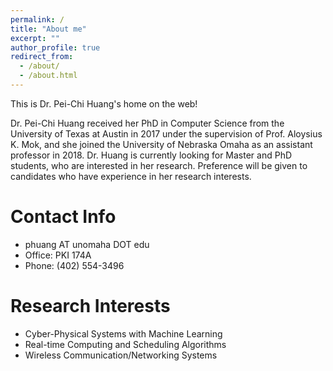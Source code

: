 ```yaml
---
permalink: /
title: "About me"
excerpt: ""
author_profile: true
redirect_from: 
  - /about/
  - /about.html
---
```


This is Dr. Pei-Chi Huang's home on the web!

Dr. Pei-Chi Huang received her PhD in Computer Science from the University of Texas at Austin in 2017 under the supervision of Prof. Aloysius K. Mok, and she joined the University of Nebraska Omaha as an assistant professor in 2018. Dr. Huang is currently looking for Master and PhD students, who are interested in her research. Preference will be given to candidates who have experience in her research interests.

Contact Info
======
* phuang AT unomaha DOT edu
* Office: PKI 174A
* Phone: (402) 554-3496

Research Interests
======
* Cyber-Physical Systems with Machine Learning
* Real-time Computing and Scheduling Algorithms 
* Wireless Communication/Networking Systems
